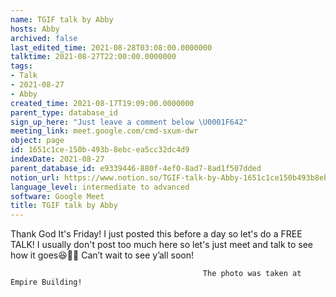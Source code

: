 ```yaml
---
name: TGIF talk by Abby
hosts: Abby
archived: false
last_edited_time: 2021-08-28T03:08:00.0000000
talktime: 2021-08-27T22:00:00.0000000
tags:
- Talk
- 2021-08-27
- Abby
created_time: 2021-08-17T19:09:00.0000000
parent_type: database_id
sign_up_here: "Just leave a comment below \U0001F642"
meeting_link: meet.google.com/cmd-sxum-dwr
object: page
id: 1651c1ce-150b-493b-8ebc-ea5cc32dc4d9
indexDate: 2021-08-27
parent_database_id: e9339446-880f-4ef0-8ad7-8ad1f507dded
notion_url: https://www.notion.so/TGIF-talk-by-Abby-1651c1ce150b493b8ebcea5cc32dc4d9
language_level: intermediate to advanced
software: Google Meet
title: TGIF talk by Abby
---
```




Thank God It's Friday! I just posted this before a day so let's do a FREE TALK!
I usually don't post too much here so let's just meet and talk to see how it goes😆👍🏻
Can’t wait to see y’all soon!



                                               The photo was taken at Empire Building!












